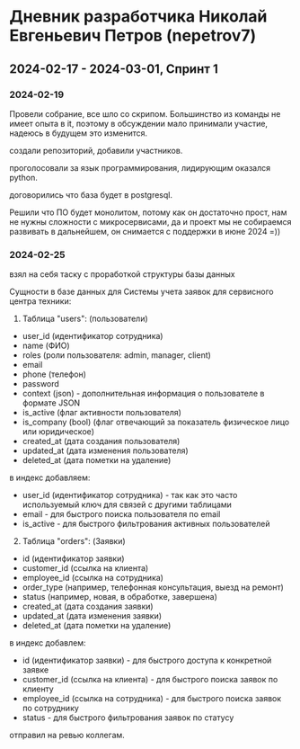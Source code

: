 # Дневник разработчика Николай Евгеньевич Петров (nepetrov7)

## 2024-02-17 - 2024-03-01, Спринт 1

### 2024-02-19

Провели собрание, все шло со скрипом. Большинство из команды не имеет опыта в it, поэтому в обсуждении мало принимали участие, надеюсь в будущем это изменится.

создали репозиторий, добавили участников.

проголосовали за язык программирования, лидирующим оказался python.

договорились что база будет в postgresql.

Решили что ПО будет монолитом, потому как он достаточно прост, нам не нужны сложности с микросервисами, да и проект мы не собираемся развивать в дальнейшем, он снимается с поддержки в июне 2024 =))

### 2024-02-25

взял на себя таску с проработкой структуры базы данных

Сущности в базе данных для Системы учета заявок для сервисного центра техники:

1. Таблица "users": (пользователи)
  - user_id (идентификатор сотрудника)
  - name (ФИО)
  - roles (роли пользователя: admin, manager, client)
  - email
  - phone (телефон)
  - password
  - context (json) - дополнительная информация о пользователе в формате JSON
  - is_active (флаг активности пользователя)
  - is_company (bool) (флаг отвечающий за показатель физическое лицо или юридическое)
  - created_at (дата создания пользователя)
  - updated_at (дата изменения пользователя)
  - deleted_at (дата пометки на удаление)

в индекс добавляем:
- user_id (идентификатор сотрудника) - так как это часто используемый ключ для связей с другими таблицами
- email - для быстрого поиска пользователя по email
- is_active - для быстрого фильтрования активных пользователей

2. Таблица "orders": (Заявки)
  - id (идентификатор заявки)
  - customer_id (ссылка на клиента)
  - employee_id (ссылка на сотрудника)
  - order_type (например, телефонная консультация, выезд на ремонт)
  - status (например, новая, в обработке, завершена)
  - created_at (дата создания заявки)
  - updated_at (дата изменения заявки)
  - deleted_at (дата пометки на удаление)

в индекс добавлем:
- id (идентификатор заявки) - для быстрого доступа к конкретной заявке
- customer_id (ссылка на клиента) - для быстрого поиска заявок по клиенту
- employee_id (ссылка на сотрудника) - для быстрого поиска заявок по сотруднику
- status - для быстрого фильтрования заявок по статусу

отправил на ревью коллегам.
